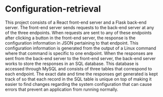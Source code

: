 # Configuration-retrieval

This project consists of a React front-end server and a Flask back-end server. The front-end server sends requests to the back-end server at any of the three endpoints. When requests are sent to any of these endpoints after clicking a button in the front-end server, the response is the configuration information in JSON pertaining to that endpoint. This configuration information is generated from the output of a Linux command where that command is specific to one endpoint. When the responses are sent from the back-end server to the front-end server, the back-end server works to store the responses in an SQL database. This database is accessed through MySQL and consists of three tables that correspond to each endpoint. The exact date and time the responses get generated is kept track of so that each record in the SQL table is unique on top of making it easier to find changes regarding the system configuration that can cause errors that prevent an application from running normally.
